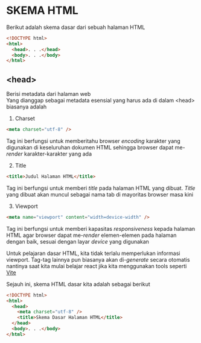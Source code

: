 # SKEMA HTML

Berikut adalah skema dasar dari sebuah halaman HTML

```html
<!DOCTYPE html>
<html>
  <head>. . .</head>
  <body>. . .</body>
</html>
```
## \<head>
Berisi metadata dari halaman web  
Yang dianggap sebagai metadata esensial yang harus ada di dalam \<head> biasanya adalah
1. Charset
```html
<meta charset="utf-8" />
```
Tag ini berfungsi untuk memberitahu browser _encoding_ karakter yang digunakan di keseluruhan dokumen HTML sehingga browser dapat me-_render_ karakter-karakter yang ada  

2. Title
```html
<title>Judul Halaman HTML</title>
```
Tag ini berfungsi untuk memberi _title_ pada halaman HTML yang dibuat. _Title_ yang dibuat akan muncul sebagai nama tab di mayoritas browser masa kini

3. Viewport
```html
<meta name="viewport" content="width=device-width" />
```
Tag ini berfungsi untuk memberi kapasitas _responsiveness_ kepada halaman HTML agar browser dapat me-_render_ elemen-elemen pada halaman dengan baik, sesuai dengan layar _device_ yang digunakan

Untuk pelajaran dasar HTML, kita tidak terlalu memperlukan informasi viewport. Tag-tag lainnya pun biasanya akan di-_generate_ secara otomatis nantinya saat kita mulai belajar react jika kita menggunakan tools seperti [Vite](https://vite.dev/)

Sejauh ini, skema HTML dasar kita adalah sebagai berikut
```html
<!DOCTYPE html>
<html>
  <head>
    <meta charset="utf-8" />
    <title>Skema Dasar Halaman HTML</title>
  </head>
  <body>. . .</body>
</html>
```
